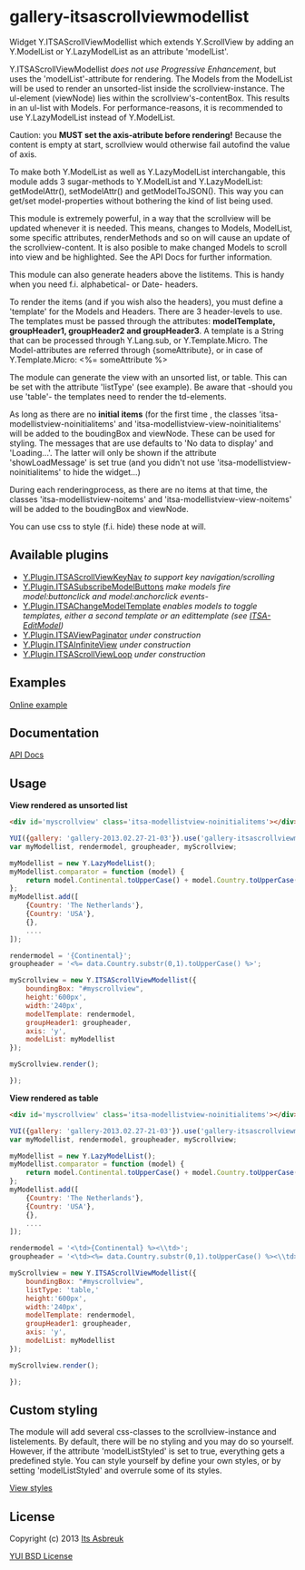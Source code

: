 gallery-itsascrollviewmodellist
===============================


Widget Y.ITSAScrollViewModellist which extends Y.ScrollView by adding an Y.ModelList or Y.LazyModelList as an attribute 'modelList'.


Y.ITSAScrollViewModellist <i>does not use Progressive Enhancement</i>, but uses the 'modelList'-attribute for rendering.
The Models from the ModelList will be used to render an unsorted-list inside the scrollview-instance. The ul-element (viewNode)
lies within the scrollview's-contentBox. This results in an ul-list with Models. For performance-reasons, it is recommended to
use Y.LazyModelList instead of Y.ModelList.

Caution: you <b>MUST set the axis-atribute before rendering!</b> Because the content is empty at start, scrollview would otherwise
fail autofind the value of axis.

To make both Y.ModelList as well as Y.LazyModelList interchangable, this module adds 3 sugar-methods to Y.ModelList and Y.LazyModelList:
getModelAttr(), setModelAttr() and getModelToJSON(). This way you can get/set model-properties without bothering the kind of list being used.

This module is extremely powerful, in a way that the scrollview will be updated whenever it is needed. This means, changes to Models, ModelList,
some specific attributes, renderMethods and so on will cause an update of the scrollview-content. It is also posible to make changed Models to scroll
into view and be highlighted. See the API Docs for further information.

This module can also generate headers above the listitems. This is handy when you need f.i. alphabetical- or Date- headers.

To render the items (and if you wish also the headers), you must define a 'template' for the Models and Headers. There are 3 header-levels to use.
The templates must be passed through the attributes: <b>modelTemplate, groupHeader1, groupHeader2 and groupHeader3</b>. A template is a String that can
be processed through Y.Lang.sub, or Y.Template.Micro. The Model-attributes are referred through {someAttribute}, or in case of
Y.Template.Micro: <%= someAttribute %>

The module can generate the view with an unsorted list, or table. This can be set with the attribute 'listType' (see example). Be aware that
-should you use 'table'- the templates need to render the td-elements.

As long as there are no <b>initial items</b> (for the first time , the classes 'itsa-modellistview-noinitialitems' and
'itsa-modellistview-view-noinitialitems' will be added to the boudingBox and viewNode. These can be used for styling. The messages that are use defaults
to 'No data to display' and 'Loading...'. The latter will only be shown if the attribute 'showLoadMessage' is set true (and you didn't not use
'itsa-modellistview-noinitialitems' to hide the widget...)

During each renderingprocess, as there are no items at that time, the classes 'itsa-modellistview-noitems' and
'itsa-modellistview-view-noitems' will be added to the boudingBox and viewNode.

You can use css to style (f.i. hide) these node at will.


Available plugins
-----------------
* [Y.Plugin.ITSAScrollViewKeyNav](src/gallery-itsascrollviewkeynav) <i>to support key navigation/scrolling</i>
* [Y.Plugin.ITSASubscribeModelButtons](src/gallery-itsasubscribemodelbuttons) <i>make models fire model:buttonclick and model:anchorclick events-</i>
* [Y.Plugin.ITSAChangeModelTemplate](src/gallery-itsachangemodeltemplate) <i>enables models to toggle templates, either a second template or an edittemplate (see [ITSA-EditModel](src/gallery-itsaeditmodel))</i>
* [Y.Plugin.ITSAViewPaginator](src/gallery-itsaviewpaginator) <i>under construction</i>
* [Y.Plugin.ITSAInfiniteView](src/gallery-itsaviewpaginator) <i>under construction</i>
* [Y.Plugin.ITSAScrollViewLoop](src/gallery-itsascrollviewloop) <i>under construction</i>

Examples
--------
[Online example](http://projects.itsasbreuk.nl/examples/itsascrollviewmodellist/index.html)

Documentation
--------------
[API Docs](http://projects.itsasbreuk.nl/apidocs/classes/ITSAScrollViewModellist.html)

Usage
-----

<b>View rendered as unsorted list</b>
```html
<div id='myscrollview' class='itsa-modellistview-noinitialitems'></div>
```
```js
YUI({gallery: 'gallery-2013.02.27-21-03'}).use('gallery-itsascrollviewmodellist', 'lazy-model-list', function(Y) {
var myModellist, rendermodel, groupheader, myScrollview;

myModellist = new Y.LazyModelList();
myModellist.comparator = function (model) {
    return model.Continental.toUpperCase() + model.Country.toUpperCase();
};
myModellist.add([
    {Country: 'The Netherlands'},
    {Country: 'USA'},
    {},
    ....
]);

rendermodel = '{Continental}';
groupheader = '<%= data.Country.substr(0,1).toUpperCase() %>';

myScrollview = new Y.ITSAScrollViewModellist({
    boundingBox: "#myscrollview",
    height:'600px',
    width:'240px',
    modelTemplate: rendermodel,
    groupHeader1: groupheader,
    axis: 'y',
    modelList: myModellist
});

myScrollview.render();

});
```

<b>View rendered as table</b>
```html
<div id='myscrollview' class='itsa-modellistview-noinitialitems'></div>
```
```js
YUI({gallery: 'gallery-2013.02.27-21-03'}).use('gallery-itsascrollviewmodellist', 'lazy-model-list', function(Y) {
var myModellist, rendermodel, groupheader, myScrollview;

myModellist = new Y.LazyModelList();
myModellist.comparator = function (model) {
    return model.Continental.toUpperCase() + model.Country.toUpperCase();
};
myModellist.add([
    {Country: 'The Netherlands'},
    {Country: 'USA'},
    {},
    ....
]);

rendermodel = '<\td>{Continental} %><\\td>';
groupheader = '<\td><%= data.Country.substr(0,1).toUpperCase() %><\\td>';

myScrollview = new Y.ITSAScrollViewModellist({
    boundingBox: "#myscrollview",
    listType: 'table,'
    height:'600px',
    width:'240px',
    modelTemplate: rendermodel,
    groupHeader1: groupheader,
    axis: 'y',
    modelList: myModellist
});

myScrollview.render();

});
```
Custom styling
--------------

The module will add several css-classes to the scrollview-instance and listelements. By default, there will be no styling and you
may do so yourself. However, if the attribute 'modelListStyled' is set to true, everything gets a predefined style. You can style yourself
by define your own styles, or by setting 'modelListStyled' and overrule some of its styles.

[View styles](src/assets/gallery-itsascrollviewmodellist-core.css)

License
-------

Copyright (c) 2013 [Its Asbreuk](http://http://itsasbreuk.nl)

[YUI BSD License](http://developer.yahoo.com/yui/license.html)
